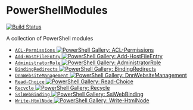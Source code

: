 # PowerShellModules

[![Build Status](https://dev.azure.com/dukesb11/PowershellModules/_apis/build/status/bdukes.PowerShellModules?branchName=main)](https://dev.azure.com/dukesb11/PowershellModules/_build/latest?definitionId=2&branchName=main)

A collection of PowerShell modules

- [`ACL-Permissions` ![PowerShell Gallery: ACL-Permissions](https://img.shields.io/powershellgallery/p/ACL-Permissions)](https://www.powershellgallery.com/packages/ACL-Permissions/)
- [`Add-HostFileEntry` ![PowerShell Gallery: Add-HostFileEntry](https://img.shields.io/powershellgallery/p/Add-HostFileEntry)](https://www.powershellgallery.com/packages/Add-HostFileEntry/)
- [`AdministratorRole` ![PowerShell Gallery: AdministratorRole](https://img.shields.io/powershellgallery/p/AdministratorRole)](https://www.powershellgallery.com/packages/AdministratorRole/)
- [`BindingRedirects` ![PowerShell Gallery: BindingRedirects](https://img.shields.io/powershellgallery/p/BindingRedirects)](https://www.powershellgallery.com/packages/BindingRedirects/)
- [`DnnWebsiteManagement` ![PowerShell Gallery: DnnWebsiteManagement](https://img.shields.io/powershellgallery/p/DnnWebsiteManagement)](https://www.powershellgallery.com/packages/DnnWebsiteManagement/)
- [`Read-Choice` ![PowerShell Gallery: Read-Choice](https://img.shields.io/powershellgallery/p/Read-Choice)](https://www.powershellgallery.com/packages/Read-Choice/)
- [`Recycle` ![PowerShell Gallery: Recycle](https://img.shields.io/powershellgallery/p/Recycle)](https://www.powershellgallery.com/packages/Recycle/)
- [`SslWebBinding` ![PowerShell Gallery: SslWebBinding](https://img.shields.io/powershellgallery/p/SslWebBinding)](https://www.powershellgallery.com/packages/SslWebBinding/)
- [`Write-HtmlNode` ![PowerShell Gallery: Write-HtmlNode](https://img.shields.io/powershellgallery/p/Write-HtmlNode)](https://www.powershellgallery.com/packages/Write-HtmlNode/)
